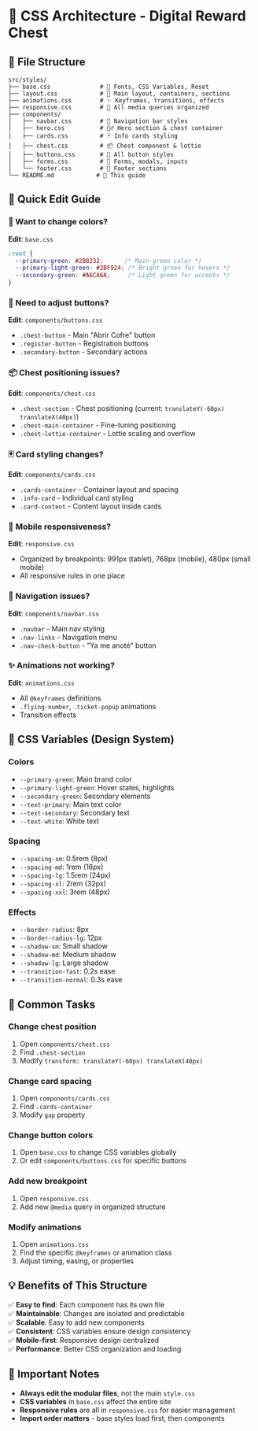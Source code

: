 # 📁 CSS Architecture - Digital Reward Chest

## 📂 File Structure

```
src/styles/
├── base.css              # 🎨 Fonts, CSS Variables, Reset
├── layout.css            # 📱 Main layout, containers, sections
├── animations.css        # ✨ Keyframes, transitions, effects
├── responsive.css        # 📱 All media queries organized
├── components/
│   ├── navbar.css        # 🧭 Navigation bar styles
│   ├── hero.css          # 🦸‍♂️ Hero section & chest container
│   ├── cards.css         # 🃏 Info cards styling
│   ├── chest.css         # 📦 Chest component & lottie
│   ├── buttons.css       # 🔘 All button styles
│   ├── forms.css         # 📝 Forms, modals, inputs
│   └── footer.css        # 🦶 Footer sections
└── README.md            # 📖 This guide
```

## 🚀 Quick Edit Guide

### 🎨 Want to change colors?
**Edit**: `base.css`
```css
:root {
  --primary-green: #2B8232;      /* Main green color */
  --primary-light-green: #2BF924; /* Bright green for hovers */
  --secondary-green: #A6CA6A;     /* Light green for accents */
}
```

### 🔘 Need to adjust buttons?
**Edit**: `components/buttons.css`
- `.chest-button` - Main "Abrir Cofre" button
- `.register-button` - Registration buttons
- `.secondary-button` - Secondary actions

### 📦 Chest positioning issues?
**Edit**: `components/chest.css`
- `.chest-section` - Chest positioning (current: `translateY(-60px) translateX(40px)`)
- `.chest-main-container` - Fine-tuning positioning
- `.chest-lottie-container` - Lottie scaling and overflow

### 🃏 Card styling changes?
**Edit**: `components/cards.css`
- `.cards-container` - Container layout and spacing
- `.info-card` - Individual card styling
- `.card-content` - Content layout inside cards

### 📱 Mobile responsiveness?
**Edit**: `responsive.css`
- Organized by breakpoints: 991px (tablet), 768px (mobile), 480px (small mobile)
- All responsive rules in one place

### 🧭 Navigation issues?
**Edit**: `components/navbar.css`
- `.navbar` - Main nav styling
- `.nav-links` - Navigation menu
- `.nav-check-button` - "Ya me anoté" button

### ✨ Animations not working?
**Edit**: `animations.css`
- All `@keyframes` definitions
- `.flying-number`, `.ticket-popup` animations
- Transition effects

## 📏 CSS Variables (Design System)

### Colors
- `--primary-green`: Main brand color
- `--primary-light-green`: Hover states, highlights
- `--secondary-green`: Secondary elements
- `--text-primary`: Main text color
- `--text-secondary`: Secondary text
- `--text-white`: White text

### Spacing
- `--spacing-sm`: 0.5rem (8px)
- `--spacing-md`: 1rem (16px)
- `--spacing-lg`: 1.5rem (24px)
- `--spacing-xl`: 2rem (32px)
- `--spacing-xxl`: 3rem (48px)

### Effects
- `--border-radius`: 8px
- `--border-radius-lg`: 12px
- `--shadow-sm`: Small shadow
- `--shadow-md`: Medium shadow
- `--shadow-lg`: Large shadow
- `--transition-fast`: 0.2s ease
- `--transition-normal`: 0.3s ease

## 🔧 Common Tasks

### Change chest position
1. Open `components/chest.css`
2. Find `.chest-section`
3. Modify `transform: translateY(-60px) translateX(40px)`

### Change card spacing
1. Open `components/cards.css`
2. Find `.cards-container`
3. Modify `gap` property

### Change button colors
1. Open `base.css` to change CSS variables globally
2. Or edit `components/buttons.css` for specific buttons

### Add new breakpoint
1. Open `responsive.css`
2. Add new `@media` query in organized structure

### Modify animations
1. Open `animations.css`
2. Find the specific `@keyframes` or animation class
3. Adjust timing, easing, or properties

## 💡 Benefits of This Structure

✅ **Easy to find**: Each component has its own file  
✅ **Maintainable**: Changes are isolated and predictable  
✅ **Scalable**: Easy to add new components  
✅ **Consistent**: CSS variables ensure design consistency  
✅ **Mobile-first**: Responsive design centralized  
✅ **Performance**: Better CSS organization and loading  

## 🚨 Important Notes

- **Always edit the modular files**, not the main `style.css`
- **CSS variables** in `base.css` affect the entire site
- **Responsive rules** are all in `responsive.css` for easier management
- **Import order matters** - base styles load first, then components 